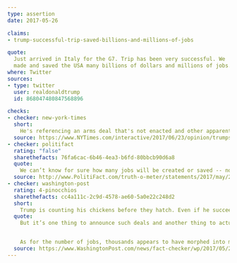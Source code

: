```yaml
---
type: assertion
date: 2017-05-26

claims:
- trump-successful-trip-saved-billions-and-millions-of-jobs

quote:
  Just arrived in Italy for the G7. Trip has been very successful. We
  made and saved the USA many billions of dollars and millions of jobs.
where: Twitter
sources:
- type: twitter
  user: realdonaldtrump
  id: 868047480847568896

checks:
- checker: new-york-times
  short:
    He's referencing an arms deal that's not enacted and other apparent deals that weren't announced on the trip.
  source: https://www.NYTimes.com/interactive/2017/06/23/opinion/trumps-lies.html
- checker: politifact
  rating: "false"
  sharethefacts: 76fa6cac-6b46-4ea3-b6fd-80bbcb90d6a8
  quote:
    We can’t know for sure how many jobs will be created or saved -- nor, despite the certainty of his language, does Trump -- but the evidence at this point is so thin and so premature as to be little more than puffery or wishful thinking. We rate the statement False.
  source: http://www.PolitiFact.com/truth-o-meter/statements/2017/may/26/donald-trump/did-donald-trumps-trip-create-or-save-millions-job/
- checker: washington-post
  rating: 4-pinocchios
  sharethefacts: cc4a111c-2c9d-4578-ae60-5a0e22c248d2
  short:
    Trump is counting his chickens before they hatch. Even if he succeeds in reorienting U.S. trade policy, jobs gains are still likely to be illusionary.
  quote:
    But it’s one thing to announce such deals and another thing to actually follow through with them. At the time of the signing, such deal numbers are especially inflated, which is why the word “potentially” slips into the talking points. At least some of the Saudi investments predated Trump’s election, but apparently have now been repackaged as a deliverable on the president’s trip.


    As for the number of jobs, thousands appears to have morphed into millions. But an analysis published by The Washington Post reported that the U.S. companies involved would not confirm any specific number of jobs saved or supported, suggesting that Trump’s original estimate of “thousands” was more guesswork than reality. Our colleague Steven Mufson reported that the deals would create jobs — in Saudi Arabia. “Most of the deals unveiled Saturday were memorandums of understanding rather than solid contracts, and thus still require further negotiation,” he added.
  source: https://www.WashingtonPost.com/news/fact-checker/wp/2017/05/26/president-trumps-claim-that-hes-already-saved-millions-of-jobs-on-his-foreign-trip/
---
```

